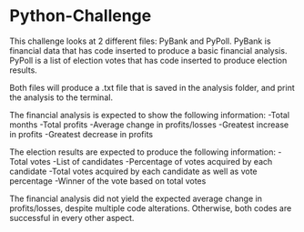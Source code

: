 # Python-Challenge

This challenge looks at 2 different files: PyBank and PyPoll.
PyBank is financial data that has code inserted to produce a basic financial analysis.
PyPoll is a list of election votes that has code inserted to produce election results.

Both files will produce a .txt file that is saved in the analysis folder, and print the analysis to the terminal. 

The financial analysis is expected to show the following information:
  -Total months
  -Total profits
  -Average change in profits/losses
  -Greatest increase in profits
  -Greatest decrease in profits
  
The election results are expected to produce the following information:
  -Total votes
  -List of candidates
  -Percentage of votes acquired by each candidate
  -Total votes acquired by each candidate as well as vote percentage
  -Winner of the vote based on total votes


The financial analysis did not yield the expected average change in profits/losses, despite multiple code alterations. Otherwise, both codes are successful in every other aspect.
